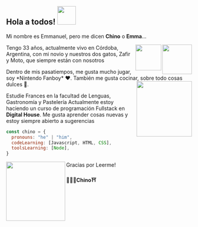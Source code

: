 ## **Hola a todos! <img src="https://media.giphy.com/media/mGcNjsfWAjY5AEZNw6/giphy.gif" width="50">**

<p>Mi nombre es Emmanuel, pero me dicen <b>Chino</b> o <b>Emma</b>...</p>
<img align='right' src="https://media2.giphy.com/media/ZCes4khR2025X0rOLY/giphy.gif" width="80"><img align='right' src="https://media4.giphy.com/media/cmCEsJZHYBPels360q/200w.gif" width="70">
<p>Tengo 33 años, actualmente vivo en Córdoba, Argentina, con mi novio y nuestros dos gatos, Zafir y Moto, que siempre están con nosotros</p> 
Dentro de mis pasatiempos, me gusta mucho jugar, soy *Nintendo Fanboy* ❤. También me gusta cocinar, sobre todo cosas dulces 🍰.
<img align='right' src="https://media1.giphy.com/media/jdPMeyv9rn0hZHh8n9/giphy.gif" width="150">
<p>Estudie Frances en la facultad de Lenguas, Gastronomía y Pastelería Actualmente estoy haciendo un curso de programación Fullstack en <b>Digital House</b>. Me gusta aprender cosas nuevas y estoy siempre abierto a sugerencias </p>

```javascript
const chino = {
  pronouns: "he" | "him",
  codeLearning: [Javascript, HTML, CSS],
  toolsLearning: [Node],
}
```

<img align='left' src="https://media3.giphy.com/media/er19eYafoFxrq/giphy.gif" width="160"> 
<p>Gracias por Leerme!<br>
<br>
<b>🙋🏻‍♂️Chino⛩️</b></p> 


